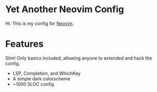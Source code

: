 # Yet Another Neovim Config

Hi. This is my config for [Neovim](http://neovim.io).

# Features

Slim! Only basics included, allowing anyone to extended and hack the config.

* LSP, Completion, and WhichKey
* A simple dark colorscheme
* ~1000 SLOC config

